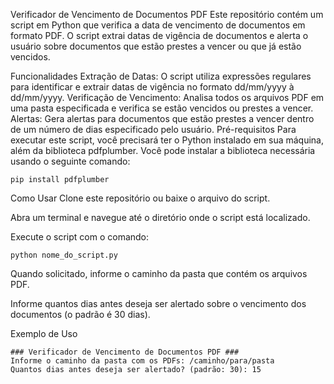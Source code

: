 Verificador de Vencimento de Documentos PDF
Este repositório contém um script em Python que verifica a data de vencimento de documentos em formato PDF. O script extrai datas de vigência de documentos e alerta o usuário sobre documentos que estão prestes a vencer ou que já estão vencidos.

Funcionalidades
Extração de Datas: O script utiliza expressões regulares para identificar e extrair datas de vigência no formato dd/mm/yyyy à dd/mm/yyyy.
Verificação de Vencimento: Analisa todos os arquivos PDF em uma pasta especificada e verifica se estão vencidos ou prestes a vencer.
Alertas: Gera alertas para documentos que estão prestes a vencer dentro de um número de dias especificado pelo usuário.
Pré-requisitos
Para executar este script, você precisará ter o Python instalado em sua máquina, além da biblioteca pdfplumber. Você pode instalar a biblioteca necessária usando o seguinte comando:

```
pip install pdfplumber
```

Como Usar
Clone este repositório ou baixe o arquivo do script.

Abra um terminal e navegue até o diretório onde o script está localizado.

Execute o script com o comando:

```python nome_do_script.py```

Quando solicitado, informe o caminho da pasta que contém os arquivos PDF.

Informe quantos dias antes deseja ser alertado sobre o vencimento dos documentos (o padrão é 30 dias).

Exemplo de Uso
```
### Verificador de Vencimento de Documentos PDF ###
Informe o caminho da pasta com os PDFs: /caminho/para/pasta
Quantos dias antes deseja ser alertado? (padrão: 30): 15
```

